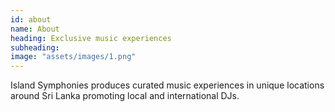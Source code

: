 ```yaml
---
id: about
name: About
heading: Exclusive music experiences
subheading:
image: "assets/images/1.png"
---
```


Island Symphonies produces curated music experiences in unique locations around Sri Lanka promoting local and international DJs.
